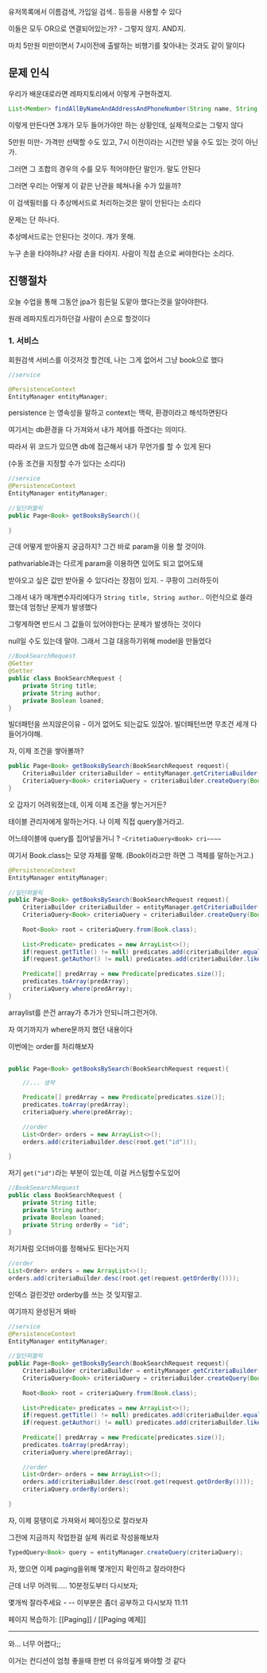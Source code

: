 유저목록에서 이름검색, 가입일 검색.. 등등을 사용할 수 있다

이들은 모두 OR으로 연결되어있는가? - 그렇지 않지. AND지.

마치 5만원 미만이면서 7시이전에 출발하는 비행기를 찾아내는 것과도 같이 말이다


## 문제 인식

우리가 배운대로라면 레파지토리에서 이렇게 구현하겠지.

```java
List<Member> findAllByNameAndAddressAndPhoneNumber(String name, String addres, String phoneNumber);
```

이렇게 만든다면 3개가 모두 들어가야만 하는 상황인데, 실제적으로는 그렇지 않다

5만원 미만- 가격만 선택할 수도 있고, 7시 이전이라는 시간만 넣을 수도 있는 것이 아닌가. 

그러면 그 조합의 경우의 수를 모두 적어야한단 말인가. 말도 안된다

그러면 우리는 어떻게 이 같은 난관을 헤쳐나올 수가 있을까?

이 검색필터를 다 추상메서드로 처리하는것은 말이 안된다는 소리다


문제는 단 하나다.

추상메서드로는 안된다는 것이다. 걔가 못해. 

누구 손을 타야하냐? 사람 손을 타야지. 사람이 직접 손으로 써야한다는 소리다.



## 진행절차

오늘 수업을 통해 그동안 jpa가 힘든일 도맡아 했다는것을 알아야한다.

원래 레파지토리가하던걸 사람이 손으로 할것이다

### 1. 서비스

회원검색 서비스를 이것저것 할건데, 나는 그게 없어서 그냥 book으로 했다

```java
//service

@PersistenceContext  
EntityManager entityManager;
```

persistence 는 영속성을 말하고 context는 맥락, 환경이라고 해석하면된다

여기서는 db환경을 다 가져와서 내가 제어를 하겠다는 의미다.

따라서 위 코드가 있으면 db에 접근해서 내가 무언가를 할 수 있게 된다 

(수동 조건을 지정할 수가 있다는 소리다)

```java
//service
@PersistenceContext  
EntityManager entityManager;  
  
//일단퍼블릭  
public Page<Book> getBooksBySearch(){  
      
}
```

근데 어떻게 받아올지 궁금하지? 그건 바로 param을 이용 할 것이야.

pathvariable과는 다르게 param을 이용하면 있어도 되고 없어도돼

받아오고 싶은 값만 받아올 수 있다라는 장점이 있지. - 쿠팡이 그러하듯이

그래서 내가 매개변수자리에다가  `String title, String author`.. 이런식으로 쓸라했는데 엄청난 문제가 발생했다

그렇게하면 반드시 그 값들이 있어야한다는 문제가 발생하는 것이다

null일 수도 있는데 말야. 그래서 그걸 대응하기위해 model을 만들었다

```java
//BookSearchRequest
@Getter  
@Setter  
public class BookSearchRequest {  
    private String title;  
    private String author;  
    private Boolean loaned;  
}
```

빌더패턴을 쓰지않은이유 - 이거 없어도 되는값도 있잖아. 빌더패턴쓰면 무조건 세개 다 들어가야해.

자, 이제 조건을 쌓아볼까?

```java
public Page<Book> getBooksBySearch(BookSearchRequest request){  
    CriteriaBuilder criteriaBuilder = entityManager.getCriteriaBuilder();  
    CriteriaQuery<Book> criteriaQuery = criteriaBuilder.createQuery(Book.class); 
}
```

오 갑자기 어려워졌는데, 이게 이제 조건을 쌓는거거든?

테이블 관리자에게 말하는거다. 나 이제 직접 query쓸거라고.

어느테이블에 query를 집어넣을거니 ? -`CritetiaQuery<Book> cri~~~~`

여기서 Book.class는 모양 자체를 말해. (Book이라고만 하면 그 객체를 말하는거고.)

```java
@PersistenceContext  
EntityManager entityManager;  
  
//일단퍼블릭  
public Page<Book> getBooksBySearch(BookSearchRequest request){  
    CriteriaBuilder criteriaBuilder = entityManager.getCriteriaBuilder();  
    CriteriaQuery<Book> criteriaQuery = criteriaBuilder.createQuery(Book.class);  
  
    Root<Book> root = criteriaQuery.from(Book.class);  
  
    List<Predicate> predicates = new ArrayList<>();  
    if(request.getTitle() != null) predicates.add(criteriaBuilder.equal(root.get("title"), request.getTitle()));  
    if(request.getAuthor() != null) predicates.add(criteriaBuilder.like(root.get("author"), '%'+request.getAuthor()+ '%'));  
  
    Predicate[] predArray = new Predicate[predicates.size()];  
    predicates.toArray(predArray);  
    criteriaQuery.where(predArray);  
}
```

arraylist를 쓴건 array가 추가가 안되니까그런거야.




자 여기까지가 where문까지 했던 내용이다

이번에는 order를 처리해보자

```java
 
public Page<Book> getBooksBySearch(BookSearchRequest request){  

	//... 생략

    Predicate[] predArray = new Predicate[predicates.size()];  
    predicates.toArray(predArray);  
    criteriaQuery.where(predArray);  
  
    //order  
    List<Order> orders = new ArrayList<>();  
    orders.add(criteriaBuilder.desc(root.get("id")));  
  
}
```

저기 `get("id")`라는 부분이 있는데, 이걸 커스텀할수도있어

```java
//BookSeearchRequest
public class BookSearchRequest {  
    private String title;  
    private String author;  
    private Boolean loaned;  
    private String orderBy = "id";  
}
```

저기처럼 오더바이를 정해놔도 된다는거지

```java
//order  
List<Order> orders = new ArrayList<>();  
orders.add(criteriaBuilder.desc(root.get(request.getOrderBy())));
```

인덱스 걸린것만 orderby를 쓰는 것 잊지말고.

여기까지 완성된거 봐바

```java
//service
@PersistenceContext  
EntityManager entityManager;  
  
//일단퍼블릭  
public Page<Book> getBooksBySearch(BookSearchRequest request){  
    CriteriaBuilder criteriaBuilder = entityManager.getCriteriaBuilder();  
    CriteriaQuery<Book> criteriaQuery = criteriaBuilder.createQuery(Book.class);  
  
    Root<Book> root = criteriaQuery.from(Book.class);  
  
    List<Predicate> predicates = new ArrayList<>();  
    if(request.getTitle() != null) predicates.add(criteriaBuilder.equal(root.get("title"), request.getTitle()));  
    if(request.getAuthor() != null) predicates.add(criteriaBuilder.like(root.get("author"), '%'+request.getAuthor()+ '%'));  
  
    Predicate[] predArray = new Predicate[predicates.size()];  
    predicates.toArray(predArray);  
    criteriaQuery.where(predArray);  
  
    //order  
    List<Order> orders = new ArrayList<>();  
    orders.add(criteriaBuilder.desc(root.get(request.getOrderBy())));  
    criteriaQuery.orderBy(orders);
  
}
```



자, 이제 뭉탱이로 가져와서 페이징으로 잘라보자

그전에 지금까지 작업한걸 실제 쿼리로 작성을해보자

```java
TypedQuery<Book> query = entityManager.createQuery(criteriaQuery);
```


자, 했으면 이제 paging을위해 몇개인지 확인하고 잘라야한다

근데 너무 어려워..... 10분정도부터 다시보자;

몇개씩 잘라주세요 - -- 이부분은 좀더 공부하고 다시보자 11:11

페이지 복습하기: [[Paging]] / [[Paging 예제]]

---


와... 너무 어렵다;;

이거는 컨디션이 엄청 좋을때 한번 더 유의깊게 봐야할 것 같다

